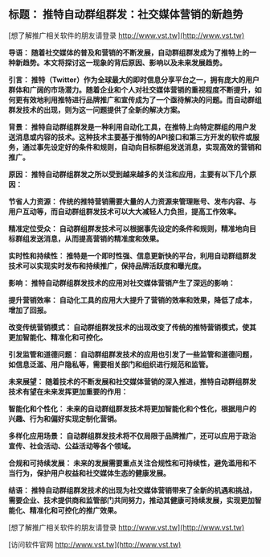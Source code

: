 ## **标题： 推特自动群组群发：社交媒体营销的新趋势**

[想了解推广相关软件的朋友请登录 http://www.vst.tw](http://www.vst.tw)

**导语： 随着社交媒体的普及和营销的不断发展，自动群组群发成为了推特上的一种新趋势。本文将探讨这一现象的背后原因、影响以及未来发展趋势。**

**引言： 推特（Twitter）作为全球最大的即时信息分享平台之一，拥有庞大的用户群体和广阔的市场潜力。随着企业和个人对社交媒体营销的重视程度不断提升，如何更有效地利用推特进行品牌推广和宣传成为了一个亟待解决的问题。而自动群组群发技术的出现，则为这一问题提供了全新的解决方案。**

**背景： 推特自动群组群发是一种利用自动化工具，在推特上向特定群组的用户发送消息或内容的技术。这种技术主要基于推特的API接口和第三方开发的软件或服务，通过事先设定好的条件和规则，自动向目标群组发送消息，实现高效的营销和推广。**

**原因： 推特自动群组群发之所以受到越来越多的关注和应用，主要有以下几个原因：**

**节省人力资源： 传统的推特营销需要大量的人力资源来管理账号、发布内容、与用户互动等，而自动群组群发技术可以大大减轻人力负担，提高工作效率。**

**精准定位受众： 自动群组群发技术可以根据事先设定的条件和规则，精准地向目标群组发送消息，从而提高营销的精准度和效果。**

**实时性和持续性： 推特是一个即时性强、信息更新快的平台，利用自动群组群发技术可以实现实时发布和持续推广，保持品牌活跃度和曝光度。**

**影响： 推特自动群组群发技术的应用对社交媒体营销产生了深远的影响：**

**提升营销效率： 自动化工具的应用大大提升了营销的效率和效果，降低了成本，增加了回报。**

**改变传统营销模式： 自动群组群发技术的出现改变了传统的推特营销模式，使其更加智能化、精准化和可控化。**

**引发监管和道德问题： 自动群组群发技术的应用也引发了一些监管和道德问题，如信息泛滥、用户隐私等，需要相关部门和组织进行规范和监管。**

**未来展望： 随着技术的不断发展和社交媒体营销的深入推进，推特自动群组群发技术有望在未来发挥更加重要的作用：**

**智能化和个性化： 未来的自动群组群发技术将更加智能化和个性化，根据用户的兴趣、行为和偏好实现定制化营销。**

**多样化应用场景： 自动群组群发技术将不仅局限于品牌推广，还可以应用于政治宣传、社会活动、公益活动等各个领域。**

**合规和可持续发展： 未来的发展需要重点关注合规性和可持续性，避免滥用和不当行为，保护用户权益和社交媒体生态的健康发展。**

**结语： 推特自动群组群发技术的出现为社交媒体营销带来了全新的机遇和挑战，需要企业、技术提供商和监管部门共同努力，推动其健康可持续发展，实现更加智能化、精准化和可控化的推广效果。**

[想了解推广相关软件的朋友请登录 http://www.vst.tw](http://www.vst.tw)


[访问软件官网 http://www.vst.tw](http://www.vst.tw)
